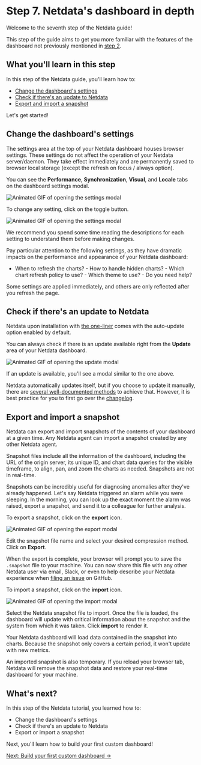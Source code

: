 # Step 7. Netdata's dashboard in depth

Welcome to the seventh step of the Netdata guide!

This step of the guide aims to get you more familiar with the features of the dashboard not previously mentioned in
[step 2](step-02.md).

## What you'll learn in this step

In this step of the Netdata guide, you'll learn how to:

-   [Change the dashboard's settings](#change-the-dashboards-settings)
-   [Check if there's an update to Netdata](#check-if-theres-an-update-to-netdata)
-   [Export and import a snapshot](#export-and-import-a-snapshot)

Let's get started!

## Change the dashboard's settings

The settings area at the top of your Netdata dashboard houses browser settings. These settings do not affect the
operation of your Netdata server/daemon. They take effect immediately and are permanently saved to browser local storage
(except the refresh on focus / always option).

You can see the **Performance**, **Synchronization**, **Visual**, and **Locale** tabs on the dashboard settings modal.

![Animated GIF of opening the settings
modal](https://user-images.githubusercontent.com/12263278/64901553-967f3880-d692-11e9-95ac-dd485d36535c.gif)

To change any setting, click on the toggle button.

![Animated GIF of opening the settings
modal](https://user-images.githubusercontent.com/1153921/65188394-2c182080-da23-11e9-9e2f-11bcdee28f30.gif)

We recommend you spend some time reading the descriptions for each setting to understand them before making changes.

Pay particular attention to the following settings, as they have dramatic impacts on the performance and appearance of
your Netdata dashboard:

-   When to refresh the charts? -   How to handle hidden charts? -   Which chart refresh policy to use? -   Which theme
to use? -   Do you need help?

Some settings are applied immediately, and others are only reflected after you refresh the page.

## Check if there's an update to Netdata

Netdata upon installation with [the one-liner](/docs/packaging/installer/#one-line-installation) comes with the
auto-update option enabled by default.

You can always check if there is an update available right from the **Update** area of your Netdata dashboard.

![Animated GIF of opening the update
modal](https://user-images.githubusercontent.com/12263278/64876743-be957a00-d647-11e9-83dd-2f0a8df572cb.gif)

If an update is available, you'll see a modal similar to the one above.

Netdata automatically updates itself, but if you choose to update it manually, there are [several well-documented
methods](/docs/packaging/installer/UPDATE/) to achieve that. However, it is best practice for you to first go over the
[changelog](https://docs.netdata.cloud/changelog/).

## Export and import a snapshot

Netdata can export and import snapshots of the contents of your dashboard at a given time. Any Netdata agent can import
a snapshot created by any other Netdata agent.

Snapshot files include all the information of the dashboard, including the URL of the origin server, its unique ID, and
chart data queries for the visible timeframe, to align, pan, and zoom the charts as needed. Snapshots are not in
real-time.

Snapshots can be incredibly useful for diagnosing anomalies after they've already happened. Let's say Netdata triggered
an alarm while you were sleeping. In the morning, you can look up the exact moment the alarm was raised, export a
snapshot, and send it to a colleague for further analysis.

To export a snapshot, click on the **export** icon.

![Animated GIF of opening the export
modal](https://user-images.githubusercontent.com/12263278/64901454-48b60080-d691-11e9-9c14-1539bc841735.gif)

Edit the snapshot file name and select your desired compression method. Click on **Export**.

When the export is complete, your browser will prompt you to save the `.snapshot` file to your machine. You can now
share this file with any other Netdata user via email, Slack, or even to help describe your Netdata experience when
[filing an issue](https://github.com/netdata/netdata/issues/new/choose) on GitHub.

To import a snapshot, click on the **import** icon.

![Animated GIF of opening the import
modal](https://user-images.githubusercontent.com/12263278/64901503-ee696f80-d691-11e9-9678-8d0e2a162402.gif)

Select the Netdata snapshot file to import. Once the file is loaded, the dashboard will update with critical information
about the snapshot and the system from which it was taken. Click **import** to render it.

Your Netdata dashboard will load data contained in the snapshot into charts. Because the snapshot only covers a certain
period, it won't update with new metrics.

An imported snapshot is also temporary. If you reload your browser tab, Netdata will remove the snapshot data and
restore your real-time dashboard for your machine.

## What's next?

In this step of the Netdata tutorial, you learned how to:

-   Change the dashboard's settings
-   Check if there's an update to Netdata
-   Export or import a snapshot

Next, you'll learn how to build your first custom dashboard!

[Next: Build your first custom dashboard &rarr;](step-08.md)
